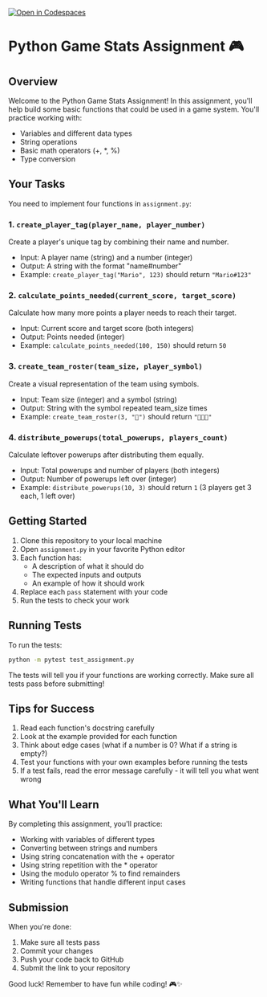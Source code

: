 [![Open in Codespaces](https://classroom.github.com/assets/launch-codespace-2972f46106e565e64193e422d61a12cf1da4916b45550586e14ef0a7c637dd04.svg)](https://classroom.github.com/open-in-codespaces?assignment_repo_id=18216238)
# Python Game Stats Assignment 🎮

## Overview
Welcome to the Python Game Stats Assignment! In this assignment, you'll help build some basic functions that could be used in a game system. You'll practice working with:
- Variables and different data types
- String operations
- Basic math operators (+, *, %)
- Type conversion

## Your Tasks

You need to implement four functions in `assignment.py`:

### 1. `create_player_tag(player_name, player_number)`
Create a player's unique tag by combining their name and number.
- Input: A player name (string) and a number (integer)
- Output: A string with the format "name#number"
- Example: `create_player_tag("Mario", 123)` should return `"Mario#123"`

### 2. `calculate_points_needed(current_score, target_score)`
Calculate how many more points a player needs to reach their target.
- Input: Current score and target score (both integers)
- Output: Points needed (integer)
- Example: `calculate_points_needed(100, 150)` should return `50`

### 3. `create_team_roster(team_size, player_symbol)`
Create a visual representation of the team using symbols.
- Input: Team size (integer) and a symbol (string)
- Output: String with the symbol repeated team_size times
- Example: `create_team_roster(3, "🏃")` should return `"🏃🏃🏃"`

### 4. `distribute_powerups(total_powerups, players_count)`
Calculate leftover powerups after distributing them equally.
- Input: Total powerups and number of players (both integers)
- Output: Number of powerups left over (integer)
- Example: `distribute_powerups(10, 3)` should return `1` (3 players get 3 each, 1 left over)

## Getting Started

1. Clone this repository to your local machine
2. Open `assignment.py` in your favorite Python editor
3. Each function has:
   - A description of what it should do
   - The expected inputs and outputs
   - An example of how it should work
4. Replace each `pass` statement with your code
5. Run the tests to check your work

## Running Tests

To run the tests:

```bash
python -m pytest test_assignment.py
```

The tests will tell you if your functions are working correctly. Make sure all tests pass before submitting!

## Tips for Success

1. Read each function's docstring carefully
2. Look at the example provided for each function
3. Think about edge cases (what if a number is 0? What if a string is empty?)
4. Test your functions with your own examples before running the tests
5. If a test fails, read the error message carefully - it will tell you what went wrong

## What You'll Learn

By completing this assignment, you'll practice:
- Working with variables of different types
- Converting between strings and numbers
- Using string concatenation with the + operator
- Using string repetition with the * operator
- Using the modulo operator % to find remainders
- Writing functions that handle different input cases

## Submission

When you're done:
1. Make sure all tests pass
2. Commit your changes
3. Push your code back to GitHub
4. Submit the link to your repository

Good luck! Remember to have fun while coding! 🎮✨